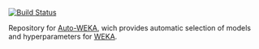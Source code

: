 [![Build Status](https://travis-ci.org/larskotthoff/autoweka.svg?branch=master)](https://travis-ci.org/larskotthoff/autoweka)

Repository for [Auto-WEKA](http://www.cs.ubc.ca/labs/beta/Projects/autoweka/),
wich provides automatic selection of models and hyperparameters for
[WEKA](http://www.cs.waikato.ac.nz/ml/weka/).
